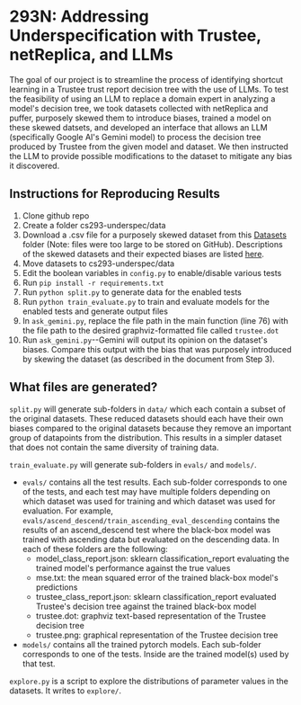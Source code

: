 # 293N: Addressing Underspecification with Trustee, netReplica, and LLMs

The goal of our project is to streamline the process of identifying shortcut learning in a Trustee trust report decision tree with the use of LLMs. To test the feasibility of using an LLM to replace a domain expert in analyzing a model's decision tree, we took datasets collected with netReplica and puffer, purposely skewed them to introduce biases, trained a model on these skewed datsets, and developed an interface that allows an LLM (specifically Google AI's Gemini model) to process the decision tree produced by Trustee from the given model and dataset. We then instructed the LLM to provide possible modifications to the dataset to mitigate any bias it discovered. 


## Instructions for Reproducing Results

1. Clone github repo
2. Create a folder cs293-underspec/data
3. Download a .csv file for a purposely skewed dataset from this [Datasets](https://drive.google.com/drive/u/0/folders/1pguyQTppb_Tkx7trTBFLIMRQpi-62t51) folder (Note: files were too large to be stored on GitHub). Descriptions of the skewed datasets and their expected biases are listed [here](https://docs.google.com/document/d/1yiwdD8YjEYpeizg4z381aw-lVW_s7Haqur7X7dgoRc8/edit?tab=t.0). 
4. Move datasets to cs293-underspec/data
5. Edit the boolean variables in `config.py` to enable/disable various tests
6. Run `pip install -r requirements.txt`
7. Run `python split.py` to generate data for the enabled tests
8. Run `python train_evaluate.py` to train and evaluate models for the enabled tests and generate output files
9. In `ask_gemini.py`, replace the file path in the main function (line 76) with the file path to the desired graphviz-formatted file called `trustee.dot`
10. Run `ask_gemini.py`--Gemini will output its opinion on the dataset's biases. Compare this output with the bias that was purposely introduced by skewing the dataset (as described in the document from Step 3). 

## What files are generated?
`split.py` will generate sub-folders in `data/` which each contain a subset of the original datasets. These reduced datasets should each have their own biases compared to the original datasets because they remove an important group of datapoints from the distribution. This results in a simpler dataset that does not contain the same diversity of training data.

`train_evaluate.py` will generate sub-folders in `evals/` and `models/`. 
- `evals/` contains all the test results. Each sub-folder corresponds to one of the tests, and each test may have multiple folders depending on which dataset was used for training and which dataset was used for evaluation. For example, `evals/ascend_descend/train_ascending_eval_descending` contains the results of an ascend_descend test where the black-box model was trained with ascending data but evaluated on the descending data. In each of these folders are the following:
  - model_class_report.json: sklearn classification_report evaluating the trained model's performance against the true values
  - mse.txt: the mean squared error of the trained black-box model's predictions
  - trustee_class_report.json: sklearn classification_report evaluated Trustee's decision tree against the trained black-box model
  - trustee.dot: graphviz text-based representation of the Trustee decision tree
  - trustee.png: graphical representation of the Trustee decision tree
- `models/` contains all the trained pytorch models. Each sub-folder corresponds to one of the tests. Inside are the trained model(s) used by that test.

`explore.py` is a script to explore the distributions of parameter values in the datasets. It writes to `explore/`.